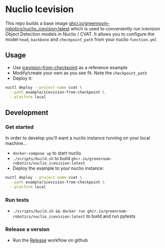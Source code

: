 # Nuclio Icevision

This repo builds a base image [ghcr.io/greenroom-robotics/nuclio_icevision:latest](https://github.com/Greenroom-Robotics/nuclio_icevision/pkgs/container/nuclio_icevision) which is used to conveniently run icevision Object Detection models in Nuclio / CVAT. It allows you to configure the model `head`, `backbone` and `checkpoint_path` from your nuclio `function.yml`

## Usage

* Use [icevision-from-checkpoint](./example/icevision-from-checkpoint) as a reference example
* Modify/create your own as you see fit. Note the `checkpoint_path`
* Deploy it:
```bash
nuctl deploy --project-name cvat \
  --path example/icevision-from-checkpoint \
  --platform local
```


## Development

### Get started

In order to develop you'll want a nuclio instance running on your local machine...

* `docker-compose up` to start nuclio.
* `./scripts/build.sh` to build `ghcr.io/greenroom-robotics/nuclio_icevision:latest`
* Deploy the example to your nuclio instance:

```bash
nuctl deploy --project-name cvat \
  --path example/icevision-from-checkpoint \
  --platform local
```

### Run tests

* `./scripts/build.sh && docker run ghcr.io/greenroom-robotics/nuclio_icevision:latest` to build and run pytests

### Release a version

* Run the [Release](./.github/workflows/release.yml) workflow on github